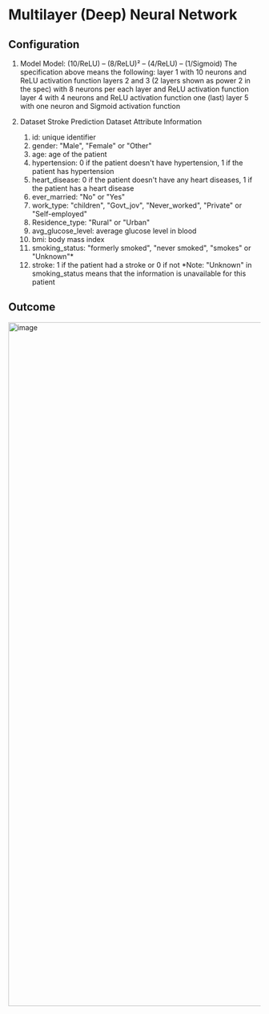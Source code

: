 # Multilayer (Deep) Neural Network

## Configuration

1. Model
  Model: (10/ReLU) – (8/ReLU)² – (4/ReLU) – (1/Sigmoid)
  The specification above means the following:
  layer 1 with 10 neurons and ReLU activation function
  layers 2 and 3 (2 layers shown as power 2 in the spec) with 8 neurons per each layer and ReLU activation function
  layer 4 with 4 neurons and ReLU activation function
  one (last) layer 5 with one neuron and Sigmoid activation function

2. Dataset
   Stroke Prediction Dataset
   Attribute Information
    1) id: unique identifier
    2) gender: "Male", "Female" or "Other"
    3) age: age of the patient
    4) hypertension: 0 if the patient doesn't have hypertension, 1 if the patient has hypertension
    5) heart_disease: 0 if the patient doesn't have any heart diseases, 1 if the patient has a heart disease
    6) ever_married: "No" or "Yes"
    7) work_type: "children", "Govt_jov", "Never_worked", "Private" or "Self-employed"
    8) Residence_type: "Rural" or "Urban"
    9) avg_glucose_level: average glucose level in blood
    10) bmi: body mass index
    11) smoking_status: "formerly smoked", "never smoked", "smokes" or "Unknown"*
    12) stroke: 1 if the patient had a stroke or 0 if not
    *Note: "Unknown" in smoking_status means that the information is unavailable for this patient

## Outcome
  <img width="1365" alt="image" src="https://github.com/user-attachments/assets/2f4595c2-0203-45ef-a11b-744e03fd1bf5" />
